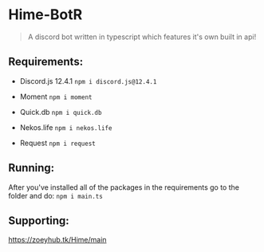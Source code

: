 # Hime-BotR
>A discord bot written in typescript which features it's own built in api!

## Requirements:

- Discord.js 12.4.1 
`npm i discord.js@12.4.1`

- Moment 
`npm i moment`

- Quick.db
`npm i quick.db`

- Nekos.life
`npm i nekos.life`

- Request
`npm i request`

## Running:

After you've installed all of the packages in the requirements go to the folder and do:
`npm i main.ts`

## Supporting:

https://zoeyhub.tk/Hime/main
